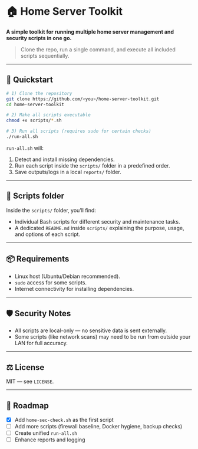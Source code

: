 # 🏠 Home Server Toolkit

**A simple toolkit for running multiple home server management and security scripts in one go.**

> Clone the repo, run a single command, and execute all included scripts sequentially.

---

## 🚀 Quickstart

```bash
# 1) Clone the repository
git clone https://github.com/<you>/home-server-toolkit.git
cd home-server-toolkit

# 2) Make all scripts executable
chmod +x scripts/*.sh

# 3) Run all scripts (requires sudo for certain checks)
./run-all.sh
```

`run-all.sh` will:

1. Detect and install missing dependencies.
2. Run each script inside the `scripts/` folder in a predefined order.
3. Save outputs/logs in a local `reports/` folder.

---

## 📂 Scripts folder

Inside the `scripts/` folder, you’ll find:

* Individual Bash scripts for different security and maintenance tasks.
* A dedicated `README.md` inside `scripts/` explaining the purpose, usage, and options of each script.

---

## 📦 Requirements

* Linux host (Ubuntu/Debian recommended).
* `sudo` access for some scripts.
* Internet connectivity for installing dependencies.

---

## 🛡️ Security Notes

* All scripts are local-only — no sensitive data is sent externally.
* Some scripts (like network scans) may need to be run from outside your LAN for full accuracy.

---

## ⚖️ License

MIT — see `LICENSE`.

---

## 🚧 Roadmap

* [x] Add `home-sec-check.sh` as the first script
* [ ] Add more scripts (firewall baseline, Docker hygiene, backup checks)
* [ ] Create unified `run-all.sh`
* [ ] Enhance reports and logging

